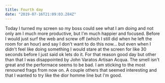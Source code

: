 ```yaml
---
title: Fourth day
date: "2019-07-16T21:09:03.284Z"
---
```


Today I turned my screen so my boss could see what I am doing and not only am I much more productive, but I'm much happier and focused. Before I would just surf the web and screw off (which I still did when he left the room for an hour) and say I don't want to do this now... but even when I didn't feel like doing something I would stare at the screen for like 30 seconds before I just said ok lets do it. For that reason good day but other than that I was disappointed by John Varatos Artisan Acqua. The smell isn't great and the performace seems to be bad. I am sticking to the most renouned frags from now on. A couple others that seemed interesting and that I wanted to try like the dior homme line but I'm good.